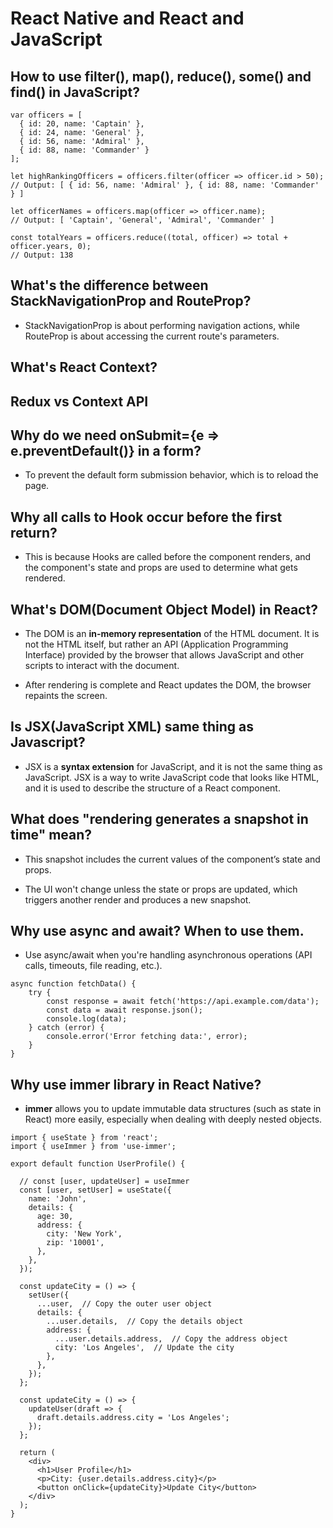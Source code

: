 # React Native and React and JavaScript

## How to use filter(), map(), reduce(), some() and find() in JavaScript?
```
var officers = [
  { id: 20, name: 'Captain' },
  { id: 24, name: 'General' },
  { id: 56, name: 'Admiral' },
  { id: 88, name: 'Commander' }
];

let highRankingOfficers = officers.filter(officer => officer.id > 50);
// Output: [ { id: 56, name: 'Admiral' }, { id: 88, name: 'Commander' } ]

let officerNames = officers.map(officer => officer.name);
// Output: [ 'Captain', 'General', 'Admiral', 'Commander' ]

const totalYears = officers.reduce((total, officer) => total + officer.years, 0);
// Output: 138
```


## What's the difference between StackNavigationProp and RouteProp?
- StackNavigationProp is about performing navigation actions, while RouteProp is about accessing the current route's parameters. 


## What's React Context?

## Redux vs Context API


## Why do we need onSubmit={e => e.preventDefault()} in a form?
- To prevent the default form submission behavior, which is to reload the page.

## Why all calls to Hook occur before the first return?
- This is because Hooks are called before the component renders, and the component's state and props are used to determine what gets rendered.

## What's DOM(Document Object Model) in React?
- The DOM is an **in-memory representation** of the HTML document. It is not the HTML itself, but rather an API (Application Programming Interface) provided by the browser that allows JavaScript and other scripts to interact with the document.

- After rendering is complete and React updates the DOM, the browser repaints the screen.

## Is JSX(JavaScript XML) same thing as Javascript?
- JSX is a **syntax extension** for JavaScript, and it is not the same thing as JavaScript. JSX is a way to write JavaScript code that looks like HTML, and it is used to describe the structure of a React component.

## What does "rendering generates a snapshot in time" mean?
- This snapshot includes the current values of the component’s state and props. 

- The UI won't change unless the state or props are updated, which triggers another render and produces a new snapshot.


## Why use async and await? When to use them.
- Use async/await when you're handling asynchronous operations (API calls, timeouts, file reading, etc.).
```
async function fetchData() {
    try {
        const response = await fetch('https://api.example.com/data');
        const data = await response.json();
        console.log(data);
    } catch (error) {
        console.error('Error fetching data:', error);
    }
}
```



## Why use immer library in React Native?
- **immer** allows you to update immutable data structures (such as state in React) more easily, especially when dealing with deeply nested objects.
```
import { useState } from 'react';
import { useImmer } from 'use-immer';

export default function UserProfile() {

  // const [user, updateUser] = useImmer
  const [user, setUser] = useState({
    name: 'John',
    details: {
      age: 30,
      address: {
        city: 'New York',
        zip: '10001',
      },
    },
  });

  const updateCity = () => {
    setUser({
      ...user,  // Copy the outer user object
      details: {
        ...user.details,  // Copy the details object
        address: {
          ...user.details.address,  // Copy the address object
          city: 'Los Angeles',  // Update the city
        },
      },
    });
  };

  const updateCity = () => {
    updateUser(draft => {
      draft.details.address.city = 'Los Angeles';
    });
  };

  return (
    <div>
      <h1>User Profile</h1>
      <p>City: {user.details.address.city}</p>
      <button onClick={updateCity}>Update City</button>
    </div>
  );
}
```